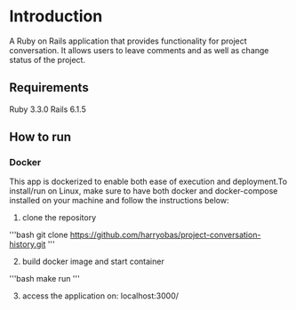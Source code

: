 # Introduction
A Ruby on Rails application that provides functionality for project conversation. It allows users to leave comments and as well as change status of the project.

## Requirements
Ruby 3.3.0 
Rails 6.1.5

## How to run 

### Docker 
This app is dockerized to enable both ease of execution and deployment.To install/run on Linux, make sure to have both docker and docker-compose installed on your machine and follow the instructions below:

1. clone the repository

'''bash
git clone https://github.com/harryobas/project-conversation-history.git
'''

2. build docker image and start container

'''bash
make run
'''

3. access the application on: localhost:3000/
